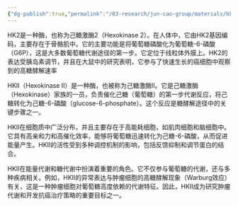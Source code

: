 ```yaml
---
{"dg-publish":true,"permalink":"/03-research/jun-cao-group/materials/hk-2/","tags":["Reserch/名词解释group1"]}
---
```


HK2是一种酶，也称为己糖激酶2（Hexokinase 2）。在人体中，它由HK2基因编码，主要存在于骨骼肌中。它的主要功能是将葡萄糖磷酸化为葡萄糖-6-磷酸（G6P），这是大多数葡萄糖代谢途径的第一步。它定位于线粒体外膜上。HK2的表达受胰岛素调节，并且在大鼠中的研究表明，它参与了快速生长的癌细胞中观察到的高糖酵解速率 


HKⅡ（Hexokinase II）是一种酶，也被称为己糖激酶II。它是己糖激酶（Hexokinase）家族的一员，负责催化己糖（葡萄糖）的第一步代谢反应，将己糖转化为己糖-6-磷酸（glucose-6-phosphate）。这个反应是糖酵解途径中的关键步骤之一。

HKⅡ在细胞质中广泛分布，并且主要存在于高能耗细胞，如肌肉细胞和脑细胞中。它具有高亲和力和高催化效率，能够将葡萄糖迅速转化为己糖-6-磷酸，从而促进能量产生。HKⅡ的活性受到多种调控机制的影响，包括反馈抑制和调节蛋白的结合。

HKⅡ在能量代谢和糖代谢中扮演着重要的角色。它不仅参与葡萄糖的代谢，还与多种疾病相关。例如，HKⅡ的异常表达与肿瘤细胞的高糖酵解现象（Warburg效应）有关，这是一种肿瘤细胞对葡萄糖高度依赖的代谢特征。因此，HKⅡ成为研究肿瘤代谢和开发抗癌治疗策略的重要目标之一。
